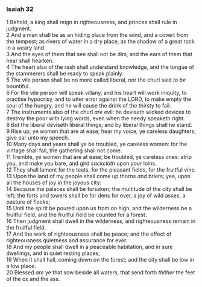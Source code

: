 ### Isaiah 32

1 Behold, a king shall reign in righteousness, and princes shall rule in judgment.  
2 And a man shall be as an hiding place from the wind, and a covert from the tempest; as rivers of water in a dry place, as the shadow of a great rock in a weary land.  
3 And the eyes of them that see shall not be dim, and the ears of them that hear shall hearken.  
4 The heart also of the rash shall understand knowledge, and the tongue of the stammerers shall be ready to speak plainly.  
5 The vile person shall be no more called liberal, nor the churl said *to be* bountiful.  
6 For the vile person will speak villany, and his heart will work iniquity, to practise hypocrisy, and to utter error against the LORD, to make empty the soul of the hungry, and he will cause the drink of the thirsty to fail.  
7 The instruments also of the churl *are* evil: he deviseth wicked devices to destroy the poor with lying words, even when the needy speaketh right.  
8 But the liberal deviseth liberal things; and by liberal things shall he stand.  
9 Rise up, ye women that are at ease; hear my voice, ye careless daughters; give ear unto my speech.  
10 Many days and years shall ye be troubled, ye careless women: for the vintage shall fail, the gathering shall not come.  
11 Tremble, ye women that are at ease; be troubled, ye careless ones: strip you, and make you bare, and gird *sackcloth* upon *your* loins.  
12 They shall lament for the teats, for the pleasant fields, for the fruitful vine.  
13 Upon the land of my people shall come up thorns *and* briers; yea, upon all the houses of joy *in* the joyous city:  
14 Because the palaces shall be forsaken; the multitude of the city shall be left; the forts and towers shall be for dens for ever, a joy of wild asses, a pasture of flocks;  
15 Until the spirit be poured upon us from on high, and the wilderness be a fruitful field, and the fruitful field be counted for a forest.  
16 Then judgment shall dwell in the wilderness, and righteousness remain in the fruitful field.  
17 And the work of righteousness shall be peace; and the effect of righteousness quietness and assurance for ever.  
18 And my people shall dwell in a peaceable habitation, and in sure dwellings, and in quiet resting places;  
19 When it shall hail, coming down on the forest; and the city shall be low in a low place.  
20 Blessed *are* ye that sow beside all waters, that send forth *thither* the feet of the ox and the ass.  
